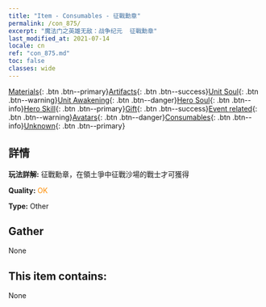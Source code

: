 ```yaml
---
title: "Item - Consumables - 征戰勳章"
permalink: /con_875/
excerpt: "魔法门之英雄无敌：战争纪元  征戰勳章"
last_modified_at: 2021-07-14
locale: cn
ref: "con_875.md"
toc: false
classes: wide
---
```

 [Materials](/ItemsCN/){: .btn .btn--primary}[Artifacts](/ItemsCN/Artifacts/){: .btn .btn--success}[Unit Soul](/ItemsCN/UnitSoul/){: .btn .btn--warning}[Unit Awakening](/ItemsCN/UnitAwakening/){: .btn .btn--danger}[Hero Soul](/ItemsCN/HeroSoul/){: .btn .btn--info}[Hero Skill](/ItemsCN/HeroSkill/){: .btn .btn--primary}[Gift](/ItemsCN/Gift/){: .btn .btn--success}[Event related](/ItemsCN/Events/){: .btn .btn--warning}[Avatars](/ItemsCN/Avatars/){: .btn .btn--danger}[Consumables](/ItemsCN/Consumables/){: .btn .btn--info}[Unknown](/ItemsCN/Unknown/){: .btn .btn--primary}

## 詳情
 **玩法詳解:** 征戰勳章，在領土爭中征戰沙場的戰士才可獲得

 **Quality:** <span style="color: #FF8C00">OK</span>

 **Type:** Other

## Gather

  None

## This item contains:

  None

